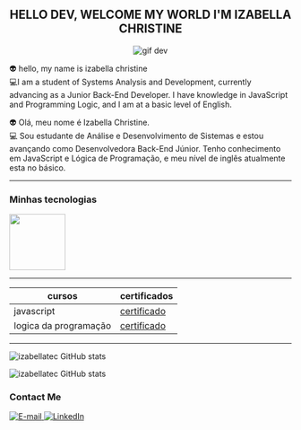 

 <CENTER><H2> HELLO DEV, WELCOME MY WORLD I'M IZABELLA CHRISTINE</H2></CENTER>
 
 <p align="center">
  <img src="https://user-images.githubusercontent.com/60843507/111036837-4af44900-8447-11eb-9cbd-776fd4737549.gif" alt="gif dev">
</p>




 👽 hello, my name is izabella christine<br>
 💻I am a student of Systems Analysis and Development, currently advancing as a Junior Back-End Developer. I have knowledge in JavaScript and Programming Logic, and I am at a basic level of English.

 👽  Olá, meu nome é Izabella Christine.<br>
 💻 Sou estudante de Análise e Desenvolvimento de Sistemas e estou avançando como Desenvolvedora Back-End Júnior. Tenho conhecimento em JavaScript e Lógica de Programação, e meu nível de inglês atualmente esta no básico.





----------
### Minhas tecnologias 

<img src="https://cdn.jsdelivr.net/gh/devicons/devicon@latest/icons/javascript/javascript-original.svg" width="100px">






-----




|cursos | certificados|
|------- |-------------|
|javascript| [certificado](https://hermes.dio.me/certificates/CBS1RTPH.pdf)
|logica da programação|[certificado](https://hermes.dio.me/certificates/4CCC2334.pdf)

----

![izabellatec GitHub stats](https://github-readme-stats.vercel.app/api?username=izabellatec&show_icons=true&theme=dark) 


 ![izabellatec GitHub stats](https://github-readme-stats.vercel.app/api/top-langs/?username=izabellatec&layout=compact&langs_count=7&theme=dracula)


<div class="contact-section">
  <h3>Contact Me</h3>
</div>

<!-- Seção de links de contato -->
<div class="contact-links" align="left">
  <p>
    <a href="mailto:izabella_hto18@hotmail.com">
      <img src="https://img.shields.io/badge/-email-020114?style=for-the-badge&logo=microsoft-outlook&logoColor=6ED2B6&color=020114" alt="E-mail">
    </a>
    <a href="https://www.linkedin.com/in/izabellachristine/">
      <img src="https://img.shields.io/badge/-LinkedIn-020114?style=for-the-badge&logo=linkedin&logoColor=6ED2B6&color=020114" alt="LinkedIn">
    </a>
  </p>
</div>




 


